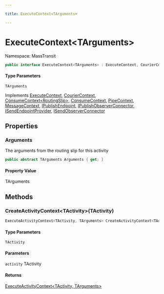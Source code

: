 ```yaml
---

title: ExecuteContext<TArguments>

---
```


# ExecuteContext\<TArguments\>

Namespace: MassTransit

```csharp
public interface ExecuteContext<TArguments> : ExecuteContext, CourierContext, ConsumeContext<RoutingSlip>, ConsumeContext, PipeContext, MessageContext, IPublishEndpoint, IPublishObserverConnector, ISendEndpointProvider, ISendObserverConnector
```

#### Type Parameters

`TArguments`<br/>

Implements [ExecuteContext](../masstransit/executecontext), [CourierContext](../masstransit/couriercontext), [ConsumeContext\<RoutingSlip\>](../masstransit/consumecontext-1), [ConsumeContext](../masstransit/consumecontext), [PipeContext](../masstransit/pipecontext), [MessageContext](../masstransit/messagecontext), [IPublishEndpoint](../masstransit/ipublishendpoint), [IPublishObserverConnector](../masstransit/ipublishobserverconnector), [ISendEndpointProvider](../masstransit/isendendpointprovider), [ISendObserverConnector](../masstransit/isendobserverconnector)

## Properties

### **Arguments**

The arguments from the routing slip for this activity

```csharp
public abstract TArguments Arguments { get; }
```

#### Property Value

TArguments<br/>

## Methods

### **CreateActivityContext\<TActivity\>(TActivity)**

```csharp
ExecuteActivityContext<TActivity, TArguments> CreateActivityContext<TActivity>(TActivity activity)
```

#### Type Parameters

`TActivity`<br/>

#### Parameters

`activity` TActivity<br/>

#### Returns

[ExecuteActivityContext\<TActivity, TArguments\>](../masstransit/executeactivitycontext-2)<br/>
